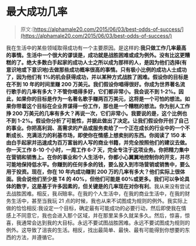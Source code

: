 # 最大成功几率

> 原文:[https://alphamale20.com/2015/06/03/best-odds-of-success/](https://alphamale20.com/2015/06/03/best-odds-of-success/)

我在生活中的某些领域取得成功有一个主要原因。是这样的:**我只做工作几率最高的事情。**生活中一个很大的谬误是，成功就是战胜困难或成为例外。没有比这更糟糕的了。绝大多数白手起家的成功人士之所以成为那样的人，是因为他们选择(有意识地或下意识地)去做那些成功概率很高的事情。只有极小比例的成功人士成功了，因为他们有 1%的机会获得成功，并以某种方式战胜了困难。假设你的目标是在不到 10 年的时间里赚 200 万美元。我们假设你唱得很好。你成为世界著名流行歌手的几率有多大？不管你唱得多好，它们都非常小。我会说不到 1-2%。因此，如果你的目标是作为一名著名歌手赚两百万美元，这将是一个可怕的想法。如果你带着这个目标在企业界谋得一份工作，那也是一个糟糕的想法。你为别人工作挣 200 万美元的几率有多大？再说一次，它们非常小。我要说的是，这个比例也不到 1-2%。假设你分析了可能性，并据此做出了决定。让我们假设你开创了自己的事业。你把高利润、高需求的产品或服务卖给了一个正在成长的行业中的一个不断成长、充满活力的利基市场，即使你在情感上想卖别的东西。你阅读了 150 本由白手起家并迅速成为百万富翁的人写的商业书籍，并完全按照他们的建议去做。你一天工作 8-10 个小时，一周工作 6-7 天，完全专注于这项业务。你把精力集中在营销和销售上。在你的事业和个人生活中，你都小心翼翼地控制你的开支，并尽可能地保持低水平。你赚到的任何多余的钱，要么投入到市场营销或销售中，要么用于投资。现在，你在 10 年内成功赚到 200 万的几率有多大？他们实际上很体面。我会说他们至少是 T4 的 40%，但他们可能是 60%或更多。我们可以争论具体的数字，这是基于许多因素的，但关键是**的几率现在对你有利**。我从来没有尝试去战胜困难。相反，我*玩*赔率。在我的个人生活中，在我的商业生活中，在我的财务生活中，甚至当我玩 21 点的时候，我也从来不试图成为规则的例外。我实际上做的恰恰相反:我设定一个目标，确定最有可能成功的必要行动，然后即使我在情感上不同意它，我也会进入那个区域，并在那里呆多久就呆多久。然后，惊喜，惊喜，我通常会达到我的大目标。永远不要试图战胜困难。永远不要试图成为规则的例外。这导致了沮丧的生活。相反，找出最简单、最快、最有可能得到你想要的东西的方法，并遵循它。